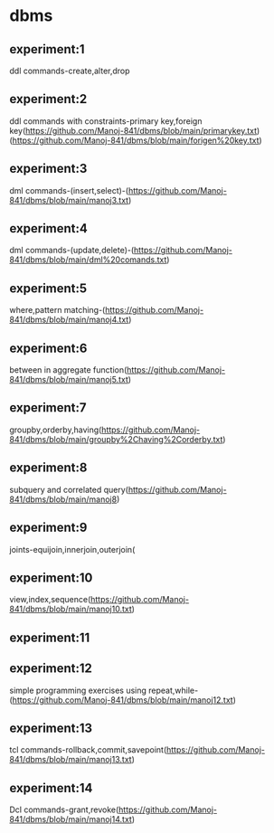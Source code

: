 # dbms
## experiment:1
ddl commands-create,alter,drop

## experiment:2
ddl commands with constraints-primary key,foreign key(https://github.com/Manoj-841/dbms/blob/main/primarykey.txt)
                                                     (https://github.com/Manoj-841/dbms/blob/main/forigen%20key.txt)

## experiment:3
dml commands-(insert,select)-(https://github.com/Manoj-841/dbms/blob/main/manoj3.txt)

## experiment:4
dml commands-(update,delete)-(https://github.com/Manoj-841/dbms/blob/main/dml%20comands.txt)

## experiment:5
where,pattern matching-(https://github.com/Manoj-841/dbms/blob/main/manoj4.txt)

## experiment:6
between in aggregate function(https://github.com/Manoj-841/dbms/blob/main/manoj5.txt)

## experiment:7
groupby,orderby,having(https://github.com/Manoj-841/dbms/blob/main/groupby%2Chaving%2Corderby.txt)

## experiment:8
subquery and correlated query(https://github.com/Manoj-841/dbms/blob/main/manoj8)

## experiment:9
joints-equijoin,innerjoin,outerjoin(

## experiment:10
view,index,sequence(https://github.com/Manoj-841/dbms/blob/main/manoj10.txt)

## experiment:11


## experiment:12
simple programming exercises using repeat,while-(https://github.com/Manoj-841/dbms/blob/main/manoj12.txt)


## experiment:13
tcl commands-rollback,commit,savepoint(https://github.com/Manoj-841/dbms/blob/main/manoj13.txt)

## experiment:14
Dcl commands-grant,revoke(https://github.com/Manoj-841/dbms/blob/main/manoj14.txt)


